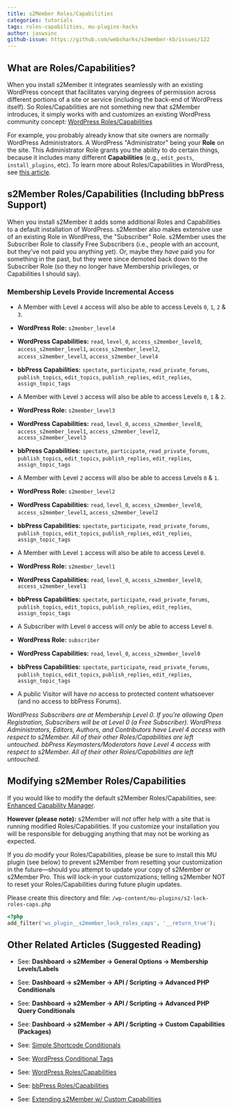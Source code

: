 ```yaml
---
title: s2Member Roles/Capabilities
categories: tutorials
tags: roles-capabilities, mu-plugins-hacks
author: jaswsinc
github-issue: https://github.com/websharks/s2member-kb/issues/122
---
```


## What are Roles/Capabilities?

When you install s2Member it integrates seamlessly with an existing WordPress concept that facilitates varying degrees of permission across different portions of a site or service (including the back-end of WordPress itself). So Roles/Capabilities are not something new that s2Member introduces, it simply works with and customizes an existing WordPress community concept: [WordPress Roles/Capabilities](http://codex.wordpress.org/Roles_and_Capabilities)

For example, you probably already know that site owners are normally WordPress Administrators. A WordPress "Administrator" being your **Role** on the site. This Administrator Role grants you the ability to do certain things, because it includes many different **Capabilities** (e.g., `edit_posts`, `install_plugins`, etc). To learn more about Roles/Capabilities in WordPress, see [this article](http://codex.wordpress.org/Roles_and_Capabilities).

## s2Member Roles/Capabilities (Including bbPress Support)

When you install s2Member it adds some additional Roles and Capabilities to a default installation of WordPress. s2Member also makes extensive use of an existing Role in WordPress, the "Subscriber" Role. s2Member uses the Subscriber Role to classify Free Subscribers (i.e., people with an account, but they’ve not paid you anything yet). Or, maybe they _have_ paid you for something in the past, but they were since demoted back down to the Subscriber Role (so they no longer have Membership privileges, or Capabilities I should say).

### Membership Levels Provide Incremental Access

<div class="li-margins"></div>

- A Member with Level `4` access will also be able to access Levels `0`, `1`, `2` & `3`.
 - **WordPress Role:** `s2member_level4`
 - **WordPress Capabilities:** `read`, `level_0`, `access_s2member_level0`, `access_s2member_level1`, `access_s2member_level2`, `access_s2member_level3`, `access_s2member_level4`
 - **bbPress Capabilities:** `spectate`, `participate`, `read_private_forums`, `publish_topics`, `edit_topics`, `publish_replies`, `edit_replies`, `assign_topic_tags`
 
- A Member with Level `3` access will also be able to access Levels `0`, `1` & `2`.
 - **WordPress Role:** `s2member_level3`
 - **WordPress Capabilities:** `read`, `level_0`, `access_s2member_level0`, `access_s2member_level1`, `access_s2member_level2`, `access_s2member_level3`
 - **bbPress Capabilities:** `spectate`, `participate`, `read_private_forums`, `publish_topics`, `edit_topics`, `publish_replies`, `edit_replies`, `assign_topic_tags`

- A Member with Level `2` access will also be able to access Levels `0` & `1`.
 - **WordPress Role:** `s2member_level2`
 - **WordPress Capabilities:** `read`, `level_0`, `access_s2member_level0`, `access_s2member_level1`, `access_s2member_level2`
 - **bbPress Capabilities:** `spectate`, `participate`, `read_private_forums`, `publish_topics`, `edit_topics`, `publish_replies`, `edit_replies`, `assign_topic_tags`

- A Member with Level `1` access will also be able to access Level `0`.
 - **WordPress Role:** `s2member_level1`
 - **WordPress Capabilities:** `read`, `level_0`, `access_s2member_level0`, `access_s2member_level1`
 - **bbPress Capabilities:** `spectate`, `participate`, `read_private_forums`, `publish_topics`, `edit_topics`, `publish_replies`, `edit_replies`, `assign_topic_tags`

- A Subscriber with Level `0` access will _only_ be able to access Level `0`.
 - **WordPress Role:** `subscriber`
 - **WordPress Capabilities:** `read`, `level_0`, `access_s2member_level0`
 - **bbPress Capabilities:** `spectate`, `participate`, `read_private_forums`, `publish_topics`, `edit_topics`, `publish_replies`, `edit_replies`, `assign_topic_tags`

- A public Visitor will have _no_ access to protected content whatsoever (and no access to bbPress Forums).

_WordPress Subscribers are at Membership Level 0. If you’re allowing Open Registration, Subscribers will be at Level 0 (a Free Subscriber). WordPress Administrators, Editors, Authors, and Contributors have Level 4 access with respect to s2Member. All of their other Roles/Capabilities are left untouched. bbPress Keymasters/Moderators have Level 4 access with respect to s2Member. All of their other Roles/Capabilities are left untouched._

## Modifying s2Member Roles/Capabilities

If you would like to modify the default s2Member Roles/Capabilities, see: [Enhanced Capability Manager](http://wordpress.org/extend/plugins/capability-manager-enhanced/). 

**However (please note):** s2Member will _not_ offer help with a site that is running modified Roles/Capabilities. If you customize your installation you will be responsible for debugging anything that may not be working as expected.

If you _do_ modify your Roles/Capabilities, please be sure to install this MU plugin (see below) to prevent s2Member from resetting your customization in the future—should you attempt to update your copy of s2Member or s2Member Pro. This will lock-in your customizations; telling s2Member NOT to reset your Roles/Capabilities during future plugin updates.

Please create this directory and file:
`/wp-content/mu-plugins/s2-lock-roles-caps.php`

```php
<?php
add_filter('ws_plugin__s2member_lock_roles_caps', '__return_true');
```

## Other Related Articles (Suggested Reading)

- See: **Dashboard → s2Member → General Options → Membership Levels/Labels**
- See: **Dashboard → s2Member → API / Scripting → Advanced PHP Conditionals**
- See: **Dashboard → s2Member → API / Scripting → Advanced PHP Query Conditionals**
- See: **Dashboard → s2Member → API / Scripting → Custom Capabilities (Packages)**

- See: [Simple Shortcode Conditionals](https://github.com/websharks/s2member-kb/issues/119)
- See: [WordPress Conditional Tags](http://codex.wordpress.org/Conditional_Tags)
- See: [WordPress Roles/Capabilities](http://codex.wordpress.org/Roles_and_Capabilities)
- See: [bbPress Roles/Capabilities](http://codex.bbpress.org/bbpress-user-roles-and-capabilities/)
- See: [Extending s2Member w/ Custom Capabilities](https://www.youtube.com/watch?v=_F91xzrmq-Q)
